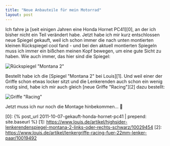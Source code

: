 ```yaml
---
title: "Neue Anbauteile für mein Motorrad"
layout: post
---
```


Ich fahre ja [seit einigen Jahren eine Honda Hornet PC41][0], an der ich bisher nicht ein Teil verändert 
habe. Jetzt habe ich mir kurz entschlossen neue Spiegel gekauft, weil ich schon immer die nach unten 
montierten kleinen Rückspiegel cool fand - und bei den aktuell montierten Spiegeln muss ich immer ein bißchen
meinen Kopf bewegen, um eine gute Sicht zu haben. Wie auch immer, das hier sind die Spiegel:

![Rückspiegel "Montana 2"](https://i.imgur.com/e5eUOaL.jpg)

Bestellt habe ich die [Spiegel "Montana 2" bei Louis][1]. Und weil einer der Griffe schon etwas locker sitzt 
und die Lenkerenden auch schon ein wenig rostig sind, habe ich mir auch gleich [neue Griffe "Racing"][2] 
dazu bestellt:

![Griffe "Racing"](https://i.imgur.com/Qn3RTEe.jpg)

Jetzt muss ich nur noch die Montage hinbekommen... 🤔

[0]: {% post_url 2011-10-07-gekauft-honda-hornet-pc41 | prepend: site.baseurl %}
[1]: https://www.louis.de/artikel/highsider-lenkerendenspiegel-montana-2-links-oder-rechts-schwarz/10029454
[2]: https://www.louis.de/artikel/lenkergriffe-racing-fuer-22mm-lenker-paar/10019492

